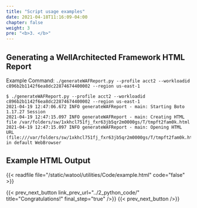 ```yaml
---
title: "Script usage examples"
date: 2021-04-18T11:16:09-04:00
chapter: false
weight: 3
pre: "<b>3. </b>"
---
```


## Generating a WellArchitected Framework HTML Report
Example Command: `./generateWAFReport.py --profile acct2 --workloadid c896b2b1142f6ea8dc22874674400002 --region us-east-1`

```shell
$ ./generateWAFReport.py --profile acct2 --workloadid c896b2b1142f6ea8dc22874674400002 --region us-east-1
2021-04-19 12:47:06.672 INFO generateWAFReport - main: Starting Boto 1.17.27 Session
2021-04-19 12:47:15.097 INFO generateWAFReport - main: Creating HTML file /var/folders/sw/1xkhcl751fj_fxr63jb5qr2m0000gs/T/tmpft2fam0k.html
2021-04-19 12:47:15.097 INFO generateWAFReport - main: Opening HTML URL (file:///var/folders/sw/1xkhcl751fj_fxr63jb5qr2m0000gs/T/tmpft2fam0k.html) in default WebBrowser
```

## Example HTML Output
{{< readfile file="/static/watool/utilities/Code/example.html" code="false" >}}

{{< prev_next_button link_prev_url="../2_python_code/"  title="Congratulations!" final_step="true"  />}}
{{< prev_next_button />}}

